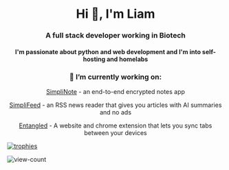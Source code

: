 <h1 align="center">Hi 👋, I'm Liam</h1>
<h3 align="center">A full stack developer working in Biotech</h3>
<h4 align="center">I'm passionate about python and web development and I'm into self-hosting and homelabs</h4>

<h3 align="center">🔭 I’m currently working on:</h3>
<div align="center">
  <p><a href="https://github.com/lamasters/simplinote" target="_blank">SimpliNote</a> - an end-to-end encrypted notes app</p>
  <p><a href="https://simplifeed.org" target="_blank">SimpliFeed</a> - an RSS news reader that gives you articles with AI summaries and no ads</p>
  <p><a href="https://entangledtabs.com" target="_blank">Entangled</a> - A website and chrome extension that lets you sync tabs between your devices</p>
</div>

<p align="left"> <a href="https://github.com/ryo-ma/github-profile-trophy"><img src="https://github-profile-trophy.vercel.app/?username=lamasters" alt="trophies" /></a> </p>

<p align="left"> <img src="https://komarev.com/ghpvc/?username=lamasters&label=Profile%20views&color=0e75b6&style=flat" alt="view-count" /> </p>
